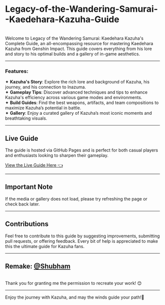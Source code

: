 # Legacy-of-the-Wandering-Samurai--Kaedehara-Kazuha-Guide
<br>
Welcome to Legacy of the Wandering Samurai: Kaedehara Kazuha's Complete Guide, an all-encompassing resource for mastering Kaedehara Kazuha from Genshin Impact. This guide covers everything from his lore and story to his optimal builds and a gallery of in-game aesthetics.

---

### Features:
✦ **Kazuha's Story**: Explore the rich lore and background of Kazuha, his journey, and his connection to Inazuma.
<br>
✦ **Gameplay Tips**: Discover advanced techniques and tips to enhance Kazuha's efficiency across various game modes and environments.
<br>
✦ **Build Guides**: Find the best weapons, artifacts, and team compositions to maximize Kazuha’s potential in battle.    
✦ **Gallery**: Enjoy a curated gallery of Kazuha’s most iconic moments and breathtaking visuals.

---

## Live Guide

The guide is hosted via GitHub Pages and is perfect for both casual players and enthusiasts looking to sharpen their gameplay.

[View the Live Guide Here 👈](https://dev-zenitsu.github.io/Legacy-of-the-Wandering-Samurai--Kazuha-Guide/)

---

## Important Note 
If the media or gallery does not load, please try refreshing the page or check back later.

---

## Contributions
Feel free to contribute to this guide by suggesting improvements, submitting pull requests, or offering feedback. Every bit of help is appreciated to make this the ultimate guide for Kazuha fans.

---

## Remake: [@Shubham](https://github.com/Shubamium)
<br>
Thank you for granting me the permission to recreate your work! 😊

<hr>

Enjoy the journey with Kazuha, and may the winds guide your path!🍃
